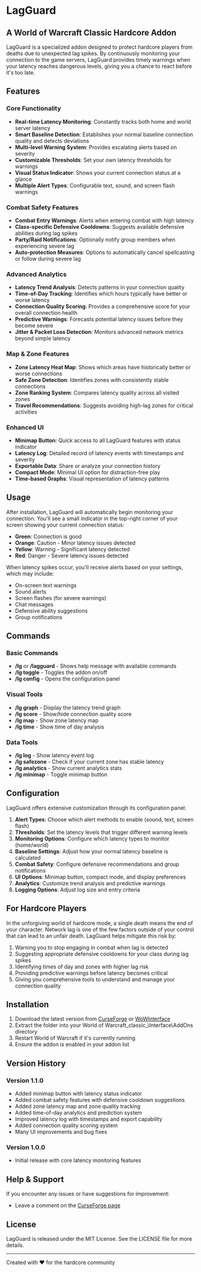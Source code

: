 # LagGuard

## A World of Warcraft Classic Hardcore Addon

LagGuard is a specialized addon designed to protect hardcore players from deaths due to unexpected lag spikes. By continuously monitoring your connection to the game servers, LagGuard provides timely warnings when your latency reaches dangerous levels, giving you a chance to react before it's too late.

## Features

### Core Functionality
- **Real-time Latency Monitoring**: Constantly tracks both home and world server latency
- **Smart Baseline Detection**: Establishes your normal baseline connection quality and detects deviations
- **Multi-level Warning System**: Provides escalating alerts based on severity
- **Customizable Thresholds**: Set your own latency thresholds for warnings
- **Visual Status Indicator**: Shows your current connection status at a glance
- **Multiple Alert Types**: Configurable text, sound, and screen flash warnings

### Combat Safety Features
- **Combat Entry Warnings**: Alerts when entering combat with high latency
- **Class-specific Defensive Cooldowns**: Suggests available defensive abilities during lag spikes
- **Party/Raid Notifications**: Optionally notify group members when experiencing severe lag
- **Auto-protection Measures**: Options to automatically cancel spellcasting or follow during severe lag

### Advanced Analytics
- **Latency Trend Analysis**: Detects patterns in your connection quality
- **Time-of-Day Tracking**: Identifies which hours typically have better or worse latency
- **Connection Quality Scoring**: Provides a comprehensive score for your overall connection health
- **Predictive Warnings**: Forecasts potential latency issues before they become severe
- **Jitter & Packet Loss Detection**: Monitors advanced network metrics beyond simple latency

### Map & Zone Features
- **Zone Latency Heat Map**: Shows which areas have historically better or worse connections
- **Safe Zone Detection**: Identifies zones with consistently stable connections
- **Zone Ranking System**: Compares latency quality across all visited zones
- **Travel Recommendations**: Suggests avoiding high-lag zones for critical activities

### Enhanced UI
- **Minimap Button**: Quick access to all LagGuard features with status indicator
- **Latency Log**: Detailed record of latency events with timestamps and severity
- **Exportable Data**: Share or analyze your connection history
- **Compact Mode**: Minimal UI option for distraction-free play
- **Time-based Graphs**: Visual representation of latency patterns

## Usage

After installation, LagGuard will automatically begin monitoring your connection. You'll see a small indicator in the top-right corner of your screen showing your current connection status:

- **Green**: Connection is good
- **Orange**: Caution - Minor latency issues detected
- **Yellow**: Warning - Significant latency detected
- **Red**: Danger - Severe latency issues detected

When latency spikes occur, you'll receive alerts based on your settings, which may include:
- On-screen text warnings
- Sound alerts
- Screen flashes (for severe warnings)
- Chat messages
- Defensive ability suggestions
- Group notifications

## Commands

### Basic Commands
- **/lg** or **/lagguard** - Shows help message with available commands
- **/lg toggle** - Toggles the addon on/off
- **/lg config** - Opens the configuration panel

### Visual Tools
- **/lg graph** - Display the latency trend graph
- **/lg score** - Show/hide connection quality score
- **/lg map** - Show zone latency map
- **/lg time** - Show time of day analysis

### Data Tools
- **/lg log** - Show latency event log
- **/lg safezone** - Check if your current zone has stable latency
- **/lg analytics** - Show current analytics stats
- **/lg minimap** - Toggle minimap button

## Configuration

LagGuard offers extensive customization through its configuration panel:

1. **Alert Types**: Choose which alert methods to enable (sound, text, screen flash)
2. **Thresholds**: Set the latency levels that trigger different warning levels
3. **Monitoring Options**: Configure which latency types to monitor (home/world)
4. **Baseline Settings**: Adjust how your normal latency baseline is calculated
5. **Combat Safety**: Configure defensive recommendations and group notifications
6. **UI Options**: Minimap button, compact mode, and display preferences
7. **Analytics**: Customize trend analysis and predictive warnings
8. **Logging Options**: Adjust log size and entry criteria

## For Hardcore Players

In the unforgiving world of hardcore mode, a single death means the end of your character. Network lag is one of the few factors outside of your control that can lead to an unfair death. LagGuard helps mitigate this risk by:

1. Warning you to stop engaging in combat when lag is detected
2. Suggesting appropriate defensive cooldowns for your class during lag spikes
3. Identifying times of day and zones with higher lag risk
4. Providing predictive warnings before latency becomes critical
5. Giving you comprehensive tools to understand and manage your connection quality

## Installation

1. Download the latest version from [CurseForge](https://www.curseforge.com/wow/addons/lagguard) or [WoWInterface](https://www.wowinterface.com/downloads/info-LagGuard.html)
2. Extract the folder into your World of Warcraft\_classic_\\Interface\\AddOns directory
3. Restart World of Warcraft if it's currently running
4. Ensure the addon is enabled in your addon list

## Version History

### Version 1.1.0
- Added minimap button with latency status indicator
- Added combat safety features with defensive cooldown suggestions
- Added zone latency map and zone quality tracking
- Added time-of-day analytics and prediction system
- Improved latency log with timestamps and export capability
- Added connection quality scoring system
- Many UI improvements and bug fixes

### Version 1.0.0
- Initial release with core latency monitoring features

## Help & Support

If you encounter any issues or have suggestions for improvement:

- Leave a comment on the [CurseForge page](https://www.curseforge.com/wow/addons/lagguard)

## License

LagGuard is released under the MIT License. See the LICENSE file for more details.

---

Created with ❤️ for the hardcore community 

